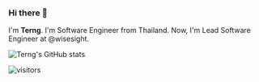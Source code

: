### Hi there 👋

I'm **Terng**. I'm Software Engineer from Thailand. Now, I'm Lead Software Engineer at @wisesight.

![Terng's GitHub stats](https://github-readme-stats.vercel.app/api?username=spksoft&count_private=true&show_icons=true&theme=radical)

![visitors](https://visitor-badge.glitch.me/badge?page_id=spksoft)
